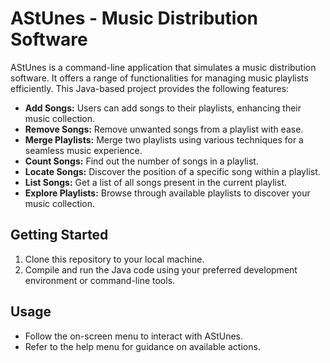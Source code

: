 # AStUnes - Music Distribution Software

AStUnes is a command-line application that simulates a music distribution software. It offers a range of functionalities for managing music playlists efficiently. This Java-based project provides the following features:

- **Add Songs:** Users can add songs to their playlists, enhancing their music collection.
- **Remove Songs:** Remove unwanted songs from a playlist with ease.
- **Merge Playlists:** Merge two playlists using various techniques for a seamless music experience.
- **Count Songs:** Find out the number of songs in a playlist.
- **Locate Songs:** Discover the position of a specific song within a playlist.
- **List Songs:** Get a list of all songs present in the current playlist.
- **Explore Playlists:** Browse through available playlists to discover your music collection.

## Getting Started

1. Clone this repository to your local machine.
2. Compile and run the Java code using your preferred development environment or command-line tools.

## Usage

- Follow the on-screen menu to interact with AStUnes.
- Refer to the help menu for guidance on available actions.
